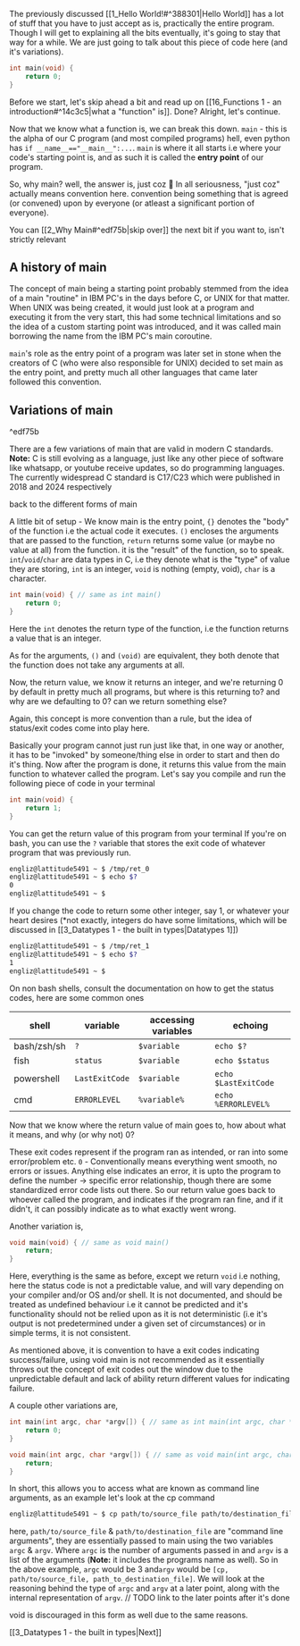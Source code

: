 
The previously discussed [[1_Hello World!#^388301|Hello World]] has a lot of stuff that you have to just accept as is, practically the entire program. Though I will get to explaining all the bits eventually, it's going to stay that way for a while. We are just going to talk about this piece of code here (and it's variations).

```c
int main(void) {
	return 0;
}
```


Before we start, let's skip ahead a bit and read up on [[16_Functions 1 - an introduction#^14c3c5|what a "function" is]].
Done? Alright, let's continue.

Now that we know what a function is, we can break this down.
`main` - this is the alpha of our C program (and most compiled programs) hell, even python has `if __name__=="__main__":...`. 
`main` is where it all starts i.e where your code's starting point is, and as such it is called the 
**entry point** of our program.

So, why main? well, the answer is, just coz 🤷
In all seriousness, "just coz" actually means convention here. convention being something that is agreed (or convened) upon by everyone (or atleast a significant portion of everyone).

You can [[2_Why Main#^edf75b|skip over]] the next bit if you want to, isn't strictly relevant
## A history of main

The concept of main being a starting point probably stemmed from the idea of a main "routine" in IBM PC's in the days before C, or UNIX for that matter. When UNIX was being created, it would just look at a program and executing it from the very start, this had some technical limitations and so the idea of a custom starting point was introduced, and it was called main borrowing the name from the IBM PC's main coroutine.

`main`'s role as the entry point of a program was later set in stone when the creators of C (who were also responsible for UNIX) decided to set main as the entry point, and pretty much all other languages that came later followed this convention.
## Variations of main
^edf75b

 There are a few variations of main that are valid in modern C standards.
 **Note:** C is still evolving as a language, just like any other piece of software like whatsapp, or youtube receive updates, so do programming languages.
 The currently widespread C standard is C17/C23 which were published in 2018 and 2024 respectively
 
back to the different forms of main

A little bit of setup - We know main is the entry point, `{}` denotes the "body" of the function i.e the actual code it executes. `()` encloses the arguments that are passed to the function, `return` returns some value (or maybe no value at all) from the function. it is the "result" of the function, so to speak. `int`/`void`/`char` are data types in C, i.e they denote what is the "type" of value they are storing, `int` is an integer, `void` is nothing (empty, void), `char` is a character.

```c
int main(void) { // same as int main()
	return 0;
}
```

Here the `int` denotes the return type of the function, i.e the function returns a value that is an integer.

As for the arguments, `()` and `(void)` are equivalent, they both denote that the function does not take any arguments at all.

Now, the return value, we know it returns an integer, and we're returning 0 by default in pretty much all programs, but where is this returning to? and why are we defaulting to 0? can we return something else?

Again, this concept is more convention than a rule, but the idea of status/exit codes come into play here.

Basically your program cannot just run just like that, in one way or another, it has to be "invoked" by someone/thing else in order to start and then do it's thing. Now after the program is done, it returns this value from the main function to whatever called the program. Let's say you compile and run the following piece of code in your terminal

```c
int main(void) {
	return 1;
}
```

You can get the return value of this program from your terminal
If you're on bash, you can use the `?` variable that stores the exit code of whatever program that was previously run.

```sh
engliz@lattitude5491 ~ $ /tmp/ret_0
engliz@lattitude5491 ~ $ echo $?
0
engliz@lattitude5491 ~ $ 
```

If you change the code to return some other integer, say 1, or whatever your heart desires
(\*not exactly, integers do have some limitations, which will be discussed in [[3_Datatypes 1 - the built in types|Datatypes 1]])

```sh
engliz@lattitude5491 ~ $ /tmp/ret_1
engliz@lattitude5491 ~ $ echo $?
1
engliz@lattitude5491 ~ $
```

On non bash shells, consult the documentation on how to get the status codes, here are some common ones

| shell       | variable       | accessing variables | echoing              |
| ----------- | -------------- | ------------------- | -------------------- |
| bash/zsh/sh | `?`            | `$variable`         | `echo $?`            |
| fish        | `status`       | `$variable`         | `echo $status`       |
| powershell  | `LastExitCode` | `$variable`         | `echo $LastExitCode` |
| cmd         | `ERRORLEVEL`   | `%variable%`        | `echo %ERRORLEVEL%`  |
Now that we know where the return value of main goes to, how about what it means, and why (or why not) 0?

These exit codes represent if the program ran as intended, or ran into some error/problem etc.
`0` - Conventionally means everything went smooth, no errors or issues.
Anything else indicates an error, it is upto the program to define the number -> specific error relationship, though there are some standardized error code lists out there.
So our return value goes back to whoever called the program, and indicates if the program ran fine, and if it didn't, it can possibly indicate as to what exactly went wrong.

Another variation is,
```c
void main(void) { // same as void main()
	return;
}
```

Here, everything is the same as before, except we return `void` i.e nothing, here the status code is not a predictable value, and will vary depending on your compiler and/or OS and/or shell. It is not documented, and should be treated as undefined behaviour i.e it cannot be predicted and it's functionality should not be relied upon as it is not deterministic (i.e it's output is not predetermined under a given set of circumstances) or in simple terms, it is not consistent.

As mentioned above, it is convention to have a exit codes indicating success/failure, using void main is not recommended as it essentially throws out the concept of exit codes out the window due to the unpredictable default and lack of ability return different values for indicating failure.

A couple other variations are,

```c
int main(int argc, char *argv[]) { // same as int main(int argc, char **argv)
	return 0;
}
```

```c
void main(int argc, char *argv[]) { // same as void main(int argc, char **argv)
	return;
}
```

In short, this allows you to access what are known as command line arguments, as an example let's look at the cp command

```sh
engliz@lattitude5491 ~ $ cp path/to/source_file path/to/destination_file
```

here, `path/to/source_file` & `path/to/destination_file` are "command line arguments",
they are essentially passed to main using the two variables `argc` & `argv`. Where `argc` is the number of arguments passed in and `argv` is a list of the arguments (**Note:** it includes the programs name as well). So in the above example, `argc` would be 3 and`argv` would be `[cp, path/to/source_file, path_to_destination_file]`.  We will look at the reasoning behind the type of `argc` and `argv` at a later point, along with the internal representation of `argv`. // TODO link to the later points after it's done

void is discouraged in this form as well due to the same reasons.

[[3_Datatypes 1 - the built in types|Next]]
